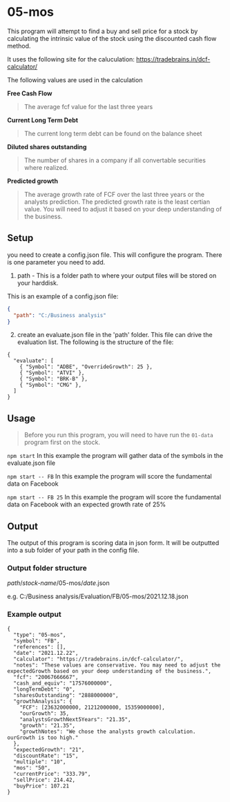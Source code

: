 # 05-mos

This program will attempt to find a buy and sell price for a stock by calculating the intrinsic value of the stock using the discounted cash flow method.

It uses the following site for the caluculation: https://tradebrains.in/dcf-calculator/

The following values are used in the calculation

**Free Cash Flow**

> The average fcf value for the last three years

**Current Long Term Debt**

> The current long term debt can be found on the balance sheet

**Diluted shares outstanding**

> The number of shares in a company if all convertable securities where realized.

**Predicted growth**

> The average growth rate of FCF over the last three years or the analysts prediction. The predicted growth rate is the least certian value. You will need to adjust it based on your deep understanding of the business.

## Setup

you need to create a config.json file. This will configure the program.
There is one parameter you need to add.

1. path - This is a folder path to where your output files will be stored on your harddisk.

This is an example of a config.json file:

```json
{
  "path": "C:/Business analysis"
}
```

2. create an evaluate.json file in the 'path' folder.
   This file can drive the evaluation list. The following is the structure of the file:

```
{
  "evaluate": [
    { "Symbol": "ADBE", "OverrideGrowth": 25 },
    { "Symbol": "ATVI" },
    { "Symbol": "BRK-B" },
    { "Symbol": "CMG" },
  ]
}
```

## Usage

> Before you run this program, you will need to have run the `01-data` program first on the stock.

`npm start`
In this example the program will gather data of the symbols in the evaluate.json file

`npm start -- FB`
In this example the program will score the fundamental data on Facebook

`npm start -- FB 25`
In this example the program will score the fundamental data on Facebook with an expected growth rate of 25%

## Output

The output of this program is scoring data in json form. It will be outputted into a sub folder of your path in the config file.

### Output folder structure

_path_/_stock-name_/05-mos/_date_.json

e.g.
C:/Business analysis/Evaluation/FB/05-mos/2021.12.18.json

### Example output

```
{
  "type": "05-mos",
  "symbol": "FB",
  "references": [],
  "date": "2021.12.22",
  "calculator": "https://tradebrains.in/dcf-calculator/",
  "notes": "These values are conservative. You may need to adjust the expectedGrowth based on your deep understanding of the business.",
  "fcf": "20067666667",
  "cash_and_equiv": "17576000000",
  "longTermDebt": "0",
  "sharesOutstanding": "2888000000",
  "growthAnalysis": {
    "FCF": [23632000000, 21212000000, 15359000000],
    "ourGrowth": 35,
    "analystsGrowthNext5Years": "21.35",
    "growth": "21.35",
    "growthNotes": "We chose the analysts growth calculation. ourGrowth is too high."
  },
  "expectedGrowth": "21",
  "discountRate": "15",
  "multiple": "10",
  "mos": "50",
  "currentPrice": "333.79",
  "sellPrice": 214.42,
  "buyPrice": 107.21
}
```
